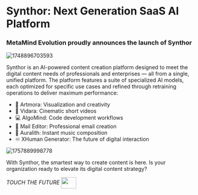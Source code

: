 # Synthor: Next Generation SaaS AI Platform
### MetaMind Evolution proudly announces the launch of Synthor

![1748896703593](https://github.com/user-attachments/assets/34656798-e49b-43d6-9794-864139d81001)

Synthor is an AI-powered content creation platform designed to meet the digital content needs of professionals and enterprises — all from a single, unified platform.
The platform features a suite of specialized AI models, each optimized for specific use cases and refined through retraining operations to deliver maximum performance:

- 🎨 Artmora: Visualization and creativity
- 🎥 Vidara: Cinematic short videos
- 💻 AlgoMind: Code development workflows
- 📧 Mail Editor: Professional email creation
- 🎸 Auralith: Instant music composition
- ♾️ XHuman Generator: The future of digital interaction

![1757889998778](https://github.com/user-attachments/assets/52a355cd-0a0d-4883-ab47-d579f8f41be3)

With Synthor, the smartest way to create content is here.
Is your organization ready to elevate its digital content strategy?

*TOUCH THE FUTURE*
<a href="https://synthor.net" target="blank"><img align="center" src="https://skillicons.dev/icons?i=ai" height="30" width="40" />

